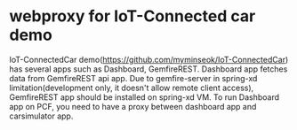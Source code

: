 # webproxy for IoT-Connected car demo

IoT-ConnectedCar demo(https://github.com/myminseok/IoT-ConnectedCar) has several apps such as Dashboard, GemfireREST.
Dashboard app fetches data from GemfireREST api app.
Due to gemfire-server in spring-xd limitation(development only, it doesn't allow remote client access), 
GemfireREST app should be installed on spring-xd VM.
To run Dashboard app on PCF, you need to have a proxy between dashboard app and carsimulator app.
